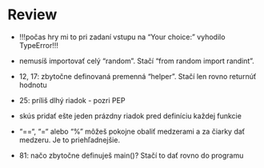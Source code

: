 # Review

- !!!počas hry mi to pri zadaní vstupu na “Your choice:” vyhodilo TypeError!!!

- nemusíš importovať celý “random”. Stačí “from random import randint”.
- 12, 17: zbytočne definovaná premenná “helper”. Stačí len rovno returnúť hodnotu
- 25: príliš dlhý riadok - pozri PEP
- skús pridať ešte jeden prázdny riadok pred definíciu každej funkcie
- “==“, “=“ alebo “%” môžeš pokojne obaliť medzerami a za čiarky dať medzeru. Je to priehľadnejšie.
- 81: načo zbytočne definuješ main()? Stačí to dať rovno do programu